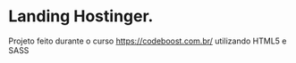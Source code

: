# Landing Hostinger.

Projeto feito durante o curso https://codeboost.com.br/ utilizando HTML5 e SASS
